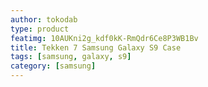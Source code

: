 ```yaml
---
author: tokodab
type: product
featimg: 10AUKni2g_kdf0kK-RmQdr6Ce8P3WB1Bv
title: Tekken 7 Samsung Galaxy S9 Case
tags: [samsung, galaxy, s9]
category: [samsung]
---
```

